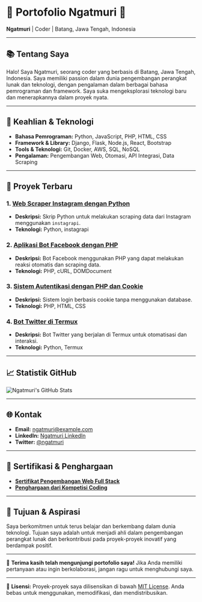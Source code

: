 # 🌟 Portofolio Ngatmuri 🌟

**Ngatmuri** | Coder | Batang, Jawa Tengah, Indonesia

---

## 📚 **Tentang Saya**

Halo! Saya Ngatmuri, seorang coder yang berbasis di Batang, Jawa Tengah, Indonesia. Saya memiliki passion dalam dunia pengembangan perangkat lunak dan teknologi, dengan pengalaman dalam berbagai bahasa pemrograman dan framework. Saya suka mengeksplorasi teknologi baru dan menerapkannya dalam proyek nyata.

---

## 🚀 **Keahlian & Teknologi**

- **Bahasa Pemrograman:** Python, JavaScript, PHP, HTML, CSS
- **Framework & Library:** Django, Flask, Node.js, React, Bootstrap
- **Tools & Teknologi:** Git, Docker, AWS, SQL, NoSQL
- **Pengalaman:** Pengembangan Web, Otomasi, API Integrasi, Data Scraping

---

## 💼 **Proyek Terbaru**

### 1. **[Web Scraper Instagram dengan Python](https://github.com/ngatmuri/instagram-scraper)**
- **Deskripsi:** Skrip Python untuk melakukan scraping data dari Instagram menggunakan `instagrapi`.
- **Teknologi:** Python, instagrapi

### 2. **[Aplikasi Bot Facebook dengan PHP](https://github.com/ngatmuri/facebook-bot)**
- **Deskripsi:** Bot Facebook menggunakan PHP yang dapat melakukan reaksi otomatis dan scraping data.
- **Teknologi:** PHP, cURL, DOMDocument

### 3. **[Sistem Autentikasi dengan PHP dan Cookie](https://github.com/ngatmuri/php-authentication)**
- **Deskripsi:** Sistem login berbasis cookie tanpa menggunakan database.
- **Teknologi:** PHP, HTML, CSS

### 4. **[Bot Twitter di Termux](https://github.com/ngatmuri/twitter-bot-termux)**
- **Deskripsi:** Bot Twitter yang berjalan di Termux untuk otomatisasi dan interaksi.
- **Teknologi:** Python, Termux

---

## 📈 **Statistik GitHub**

![Ngatmuri's GitHub Stats](https://github-readme-stats.vercel.app/api?username=ngatmuri&show_icons=true&count_private=true&hide=prs&theme=dark)

---

## 🌐 **Kontak**

- **Email:** [ngatmuri@example.com](mailto:ngatmuri@example.com)
- **LinkedIn:** [Ngatmuri LinkedIn](https://www.linkedin.com/in/ngatmuri)
- **Twitter:** [@ngatmuri](https://twitter.com/ngatmuri)

---

## 🔧 **Sertifikasi & Penghargaan**

- **[Sertifikat Pengembangan Web Full Stack](https://example.com/certificate)**
- **[Penghargaan dari Kompetisi Coding](https://example.com/award)**

---

## 🎯 **Tujuan & Aspirasi**

Saya berkomitmen untuk terus belajar dan berkembang dalam dunia teknologi. Tujuan saya adalah untuk menjadi ahli dalam pengembangan perangkat lunak dan berkontribusi pada proyek-proyek inovatif yang berdampak positif.

---

📜 **Terima kasih telah mengunjungi portofolio saya!** Jika Anda memiliki pertanyaan atau ingin berkolaborasi, jangan ragu untuk menghubungi saya.

---

📌 **Lisensi:** Proyek-proyek saya dilisensikan di bawah [MIT License](LICENSE). Anda bebas untuk menggunakan, memodifikasi, dan mendistribusikan.

